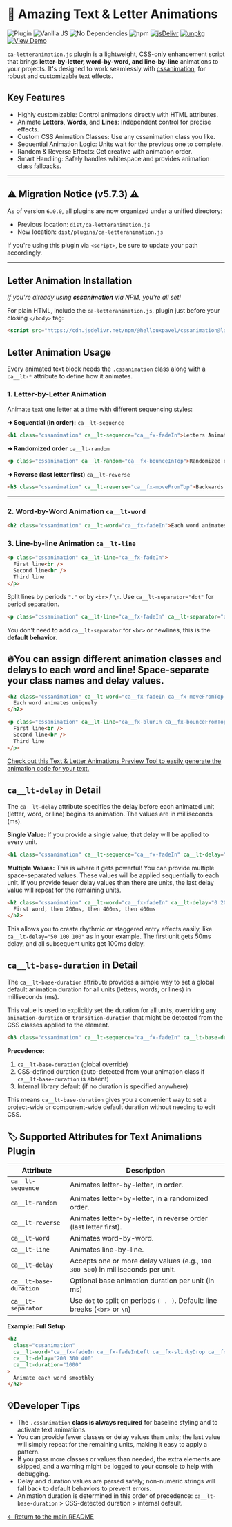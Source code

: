 # 🔡 Amazing Text & Letter Animations

![Plugin](https://img.shields.io/badge/Type-Plugin-4B9CE2?style=for-the-badge) ![Vanilla JS](https://img.shields.io/badge/JS-Vanilla%20JS-brightgreen?style=for-the-badge) ![No Dependencies](https://img.shields.io/badge/Dependencies-None-lightgrey?style=for-the-badge) ![npm](https://img.shields.io/npm/dw/@hellouxpavel/cssanimation?style=for-the-badge) [![jsDelivr](https://img.shields.io/jsdelivr/npm/hm/@hellouxpavel/cssanimation?style=for-the-badge)](https://cdn.jsdelivr.net/npm/@hellouxpavel/cssanimation@latest/dist/) [![unpkg](https://img.shields.io/badge/CDN-unpkg-blue?style=for-the-badge)](https://unpkg.com/browse/@hellouxpavel/cssanimation/) [![View Demo](https://img.shields.io/badge/🎬%20Live-Demo-green?style=for-the-badge)](https://yesiamrocks.github.io/cssanimation/text-animation.html)

`ca-letteranimation.js` plugin is a lightweight, CSS-only enhancement script that brings **letter-by-letter, word-by-word, and line-by-line** animations to your projects. It's designed to work seamlessly with [cssanimation](https://cssanimation.io), for robust and customizable text effects.

## Key Features

- Highly customizable: Control animations directly with HTML attributes.
- Animate **Letters**, **Words**, and **Lines**: Independent control for precise effects.
- Custom CSS Animation Classes: Use any cssanimation class you like.
- Sequential Animation Logic: Units wait for the previous one to complete.
- Random & Reverse Effects: Get creative with animation order.
- Smart Handling: Safely handles whitespace and provides animation class fallbacks.

---

## ⚠️ Migration Notice (v5.7.3) ⚠️

As of version `6.0.0`, all plugins are now organized under a unified directory:

- Previous location: `dist/ca-letteranimation.js`
- New location: `dist/plugins/ca-letteranimation.js`

If you're using this plugin via `<script>`, be sure to update your path accordingly.

---

## Letter Animation Installation

_If you're already using **cssanimation** via NPM, you're all set!_

For plain HTML, include the `ca-letteranimation.js`, plugin just before your closing `</body>` tag:

```html
<script src="https://cdn.jsdelivr.net/npm/@hellouxpavel/cssanimation@latest/dist/plugins/ca-letteranimation.js"></script>
```

## Letter Animation Usage

Every animated text block needs the `.cssanimation` class along with a `ca__lt-*` attribute to define how it animates.

### 1. Letter-by-Letter Animation

Animate text one letter at a time with different sequencing styles:

**➜ Sequential (in order):** `ca__lt-sequence`

```html
<h1 class="cssanimation" ca__lt-sequence="ca__fx-fadeIn">Letters Animate</h1>
```

**➜ Randomized order** `ca__lt-random`

```html
<p class="cssanimation" ca__lt-random="ca__fx-bounceInTop">Randomized entry!</p>
```

**➜ Reverse (last letter first)** `ca__lt-reverse`

```html
<h3 class="cssanimation" ca__lt-reverse="ca__fx-moveFromTop">Backwards Flow</h3>
```

---

### 2. Word-by-Word Animation `ca__lt-word`

```html
<h2 class="cssanimation" ca__lt-word="ca__fx-fadeIn">Each word animates uniquely</h2>
```

### 3. Line-by-line Animation `ca__lt-line`

```html
<p class="cssanimation" ca__lt-line="ca__fx-fadeIn">
  First line<br />
  Second line<br />
  Third line
</p>
```

Split lines by periods `"."` or by `<br>` / `\n`. Use `ca__lt-separator="dot"` for period separation.

```html
<p class="cssanimation" ca__lt-line="ca__fx-fadeIn" ca__lt-separator="dot">Step 1. Step 2. Step 3.</p>
```

You don't need to add `ca__lt-separator` for `<br>` or newlines, this is the **default behavior**.

## 🔥You can assign different animation classes and delays to each word and line! Space-separate your class names and delay values.

```html
<h2 class="cssanimation" ca__lt-word="ca__fx-fadeIn ca__fx-moveFromTop ca__fx-moveFromBottom ca__fx-moveFromRight">
  Each word animates uniquely
</h2>
```

```html
<p class="cssanimation" ca__lt-line="ca__fx-blurIn ca__fx-bounceFromTop ca__fx-bounceX">
  First line<br />
  Second line<br />
  Third line
</p>
```

[Check out this Text & Letter Animations Preview Tool to easily generate the animation code for your text.](https://yesiamrocks.github.io/cssanimation/text-animation.html)

## `ca__lt-delay` in Detail

The `ca__lt-delay` attribute specifies the delay before each animated unit (letter, word, or line) begins its animation. The values are in milliseconds (ms).

**Single Value:** If you provide a single value, that delay will be applied to every unit.

```html
<h1 class="cssanimation" ca__lt-sequence="ca__fx-fadeIn" ca__lt-delay="100">Each letter delays by 100ms</h1>
```

**Multiple Values:** This is where it gets powerful! You can provide multiple space-separated values. These values will be applied sequentially to each unit. If you provide fewer delay values than there are units, the last delay value will repeat for the remaining units.

```html
<h2 class="cssanimation" ca__lt-word="ca__fx-fadeIn" ca__lt-delay="0 200 400">
  First word, then 200ms, then 400ms, then 400ms
</h2>
```

This allows you to create rhythmic or staggered entry effects easily, like `ca__lt-delay="50 100 100"` as in your example. The first unit gets 50ms delay, and all subsequent units get 100ms delay.

## `ca__lt-base-duration` in Detail

The `ca__lt-base-duration` attribute provides a simple way to set a global default animation duration for all units (letters, words, or lines) in milliseconds (ms).

This value is used to explicitly set the duration for all units, overriding any `animation-duration` or `transition-duration` that might be detected from the CSS classes applied to the element.

```html
<h3 class="cssanimation" ca__lt-sequence="ca__fx-fadeIn" ca__lt-base-duration="750">Global base duration</h3>
```

**Precedence:**

1. `ca__lt-base-duration` (global override)
2. CSS-defined duration (auto-detected from your animation class if `ca__lt-base-duration` is absent)
3. Internal library default (if no duration is specified anywhere)

This means `ca__lt-base-duration` gives you a convenient way to set a project-wide or component-wide default duration without needing to edit CSS.

## 🏷️ Supported Attributes for Text Animations Plugin

| Attribute              | Description                                                                      |
| ---------------------- | -------------------------------------------------------------------------------- |
| `ca__lt-sequence`      | Animates letter-by-letter, in order.                                             |
| `ca__lt-random`        | Animates letter-by-letter, in a randomized order.                                |
| `ca__lt-reverse`       | Animates letter-by-letter, in reverse order (last letter first).                 |
| `ca__lt-word`          | Animates word-by-word.                                                           |
| `ca__lt-line`          | Animates line-by-line.                                                           |
| `ca__lt-delay`         | Accepts one or more delay values (e.g., `100 300 500`) in milliseconds per unit. |
| `ca__lt-base-duration` | Optional base animation duration per unit (in ms)                                |
| `ca__lt-separator`     | Use `dot` to split on periods `( . )`. Default: line breaks (`<br>` or `\n`)     |

**Example: Full Setup**

```html
<h2
  class="cssanimation"
  ca__lt-word="ca__fx-fadeIn ca__fx-fadeInLeft ca__fx-slinkyDrop ca__fx-jiggleTransform"
  ca__lt-delay="200 300 400"
  ca__lt-duration="1000"
>
  Animate each word smoothly
</h2>
```

## 💡Developer Tips

- The `.cssanimation` **class is always required** for baseline styling and to activate text animations.
- You can provide fewer classes or delay values than units; the last value will simply repeat for the remaining units, making it easy to apply a pattern.
- If you pass more classes or values than needed, the extra elements are skipped, and a warning might be logged to your console to help with debugging.
- Delay and duration values are parsed safely; non-numeric strings will fall back to default behaviors to prevent errors.
- Animation duration is determined in this order of precedence: `ca__lt-base-duration` > CSS-detected duration > internal default.

[← Return to the main README](./README.md)
